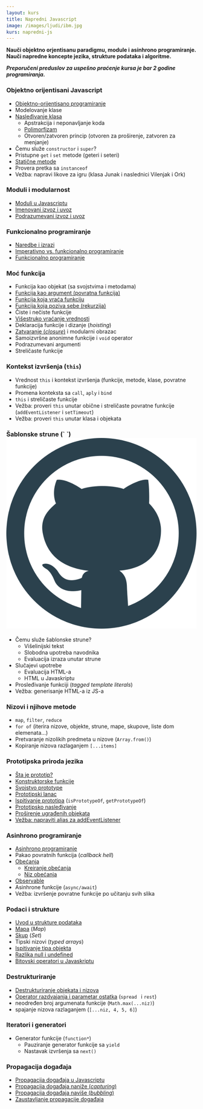 ```yaml
---
layout: kurs
title: Napredni Javascript
image: /images/ljudi/ibm.jpg
kurs: napredni-js
---
```


**Nauči objektno orjentisanu paradigmu, module i asinhrono programiranje. Nauči napredne koncepte jezika, strukture podataka i algoritme.**

***Preporučeni preduslov za uspešno praćenje kursa je bar 2 godine programiranja.***

<!-- <a href="/prijava?kurs=5" class="btn float-right">Prijavi se</a> -->

### Objektno orijentisani Javascript

- [Objektno-orijentisano programiranje](/objektno-orijentisano-programiranje)
- Modelovanje klase
- [Nasleđivanje klasa](/nasledjivanje-klasa)
  - Apstrakcija i neponavljanje koda
  - [Polimorfizam](/polimorfizam)
  - Otvoren/zatvoren princip (otvoren za proširenje, zatvoren za menjanje)
- Čemu služe `constructor` i `super`?
- Pristupne `get` i `set` metode (geteri i seteri)
- [Statične metode](/javascript-staticki-metodi)
- Provera pretka sa `instanceof`
- Vežba: napravi likove za igru (klasa Junak i naslednici Vilenjak i Ork)

### Moduli i modularnost

- [Moduli u Javascriptu](/javascript-moduli)
- [Imenovani izvoz i uvoz](/imenovani-izvoz-i-uvoz)
- [Podrazumevani izvoz i uvoz](/podrazumevani-izvoz-i-uvoz)

### Funkcionalno programiranje

- [Naredbe i izrazi](/naredbe-i-izrazi)
- [Imperativno vs. funkcionalno programiranje](/imperativno-vs-funkcionalno-programiranje)
- [Funkcionalno programiranje](/funkcionalno-programiranje)

### Moć funkcija
- Funkcija kao objekat (sa svojstvima i metodama)
- [Funkcija kao argument (povratna funkcija)](/kako-rade-callback-funkcije)
- [Funkcija koja vraća funkciju](/javascript-zatvaranje#funkcija-koja-vraća-funkciju)
- [Funkcija koja poziva sebe (rekurzija)](/rekurzija)
- Čiste i nečiste funkcije
- [Višestruko vraćanje vrednosti](/visestruko-vracanje-vrednosti)
- Deklaracija funkcije i dizanje (_hoisting_)
- [Zatvaranje (_closure_)](/javascript-zatvaranje) i modularni obrazac
- Samoizvršne anonimne funkcije i `void` operator
- Podrazumevani argumenti
- Streličaste funkcije

### Kontekst izvršenja (`this`)
- Vrednost `this` i kontekst izvršenja (funkcije, metode, klase, povratne funkcije)
- Promena konteksta sa `call`, `aply` i `bind`
- `this` i streličaste funkcije
- Vežba: proveri `this` unutar obične i streličaste povratne funkcije (`addEventListener` i `setTimeout`)
- Vežba: proveri `this` unutar klasa i objekata

### Šablonske strune (\` \`) [<img src="/images/ikonice/github.svg" class="ikonica-veca">](https://github.com/skolakoda/ucimo-sablonske-strune)

- Čemu služe šablonske strune?
  - Višelinijski tekst
  - Slobodna upotreba navodnika
  - Evaluacija izraza unutar strune
- Slučajevi upotrebe
  - Evaluacija HTML-a
  - HTML u Javaskriptu
- Prosleđivanje funkciji (*tagged template literals*)
- Vežba: generisanje HTML-a iz JS-a

### Nizovi i njihove metode
- `map`, `filter`, `reduce`
- `for of` (iterira nizove, objekte, strune, mape, skupove, liste dom elemenata...)
- Pretvaranje nizolikih predmeta u nizove (`Array.from()`)
- Kopiranje nizova razlaganjem `[...items]`

### Prototipska priroda jezika

- [Šta je prototip?](/javascript-prototip)
- [Konstruktorske funkcije](/konstruktor-funkcije)
- [Svojstvo prototype](/svojstvo-prototype)
- [Prototipski lanac](/prototipski-lanac)
- [Ispitivanje prototipa](/ispitivanje-prototipa) (`isPrototypeOf`, `getPrototypeOf`)
- [Prototipsko nasleđivanje](/prototipsko-nasledjivanje)
- [Proširenje ugrađenih objekata](/prosirenje-ugradjenih-objekata)
- [Vežba: napraviti alias za addEventListener](/vezba-alijas-za-dodavanje-dogadjaja)

### Asinhrono programiranje

- [Asinhrono programiranje](/asinhrono-programiranje)
- Pakao povratnih funkcija (*callback hell*)
- [Obećanja](/obecanja)
  - [Kreiranje obećanja](/kreiranje-obecanja)
  - [Niz obećanja](/niz-obecanja)
- [Observable](https://jsbin.com/pitaxuv/edit?js,console)
- Asinhrone funkcije (`async/await`)
- Vežba: izvršenje povratne funkcije po učitanju svih slika

### Podaci i strukture

- [Uvod u strukture podataka](/strukture-podataka)
- [Mapa](/javascript-mapa) (*Map*)
- [Skup](/javascript-skup) (*Set*)
- Tipski nizovi (*typed arrays*)
- [Ispitivanje tipa objekta](/ispitivanje-tipa-objekta)
- [Razlika null i undefined](/javascript-null-i-undefined)
- [Bitovski operatori u Javaskriptu](/bitovni-operatori-javaskript)

### Destrukturiranje

- [Destrukturiranje objekata i nizova](/javascript-destrukturiranje)
- [Operator razdvajanja i parametar ostatka](/javascript-spread-i-rest) (`spread ` i `rest`)
- neodređen broj argumenata funkcije (`Math.max(...niz)`)
- spajanje nizova razlaganjem (`[...niz, 4, 5, 6]`)

### Iteratori i generatori

- Generator funkcije (`function*`)
  - Pauziranje generator funkcije sa `yield`
  - Nastavak izvršenja sa `next()`

### Propagacija događaja

- [Propagacija događaja u Javascriptu](/javascript-propagacija-dogadjaja)
- [Propagacija događaja naniže (*capturing*)](/javascript-capturing)
- [Propagacija događaja naviše (*bubbling*)](/javascript-bubbling)
- [Zaustavljanje propagacije događaja](/zaustavljanje-propagacije)
